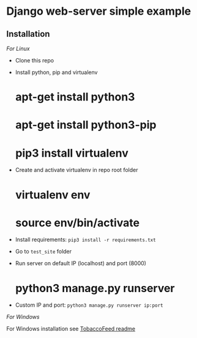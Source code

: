 # Django web-server simple example

## Installation

*For Linux*

* Clone this repo
* Install python, pip and virtualenv

	# apt-get install python3
	# apt-get install python3-pip
	# pip3 install virtualenv

* Create and activate virtualenv in repo root folder

	# virtualenv env
	# source env/bin/activate

* Install requirements: `pip3 install -r requirements.txt`
* Go to `test_site` folder
* Run server on default IP (localhost) and port (8000)

	# python3 manage.py runserver

* Custom IP and port: `python3 manage.py runserver ip:port`

*For Windows*

For Windows installation see [TobaccoFeed readme](https://github.com/denis-koptev/TobaccoFeed)